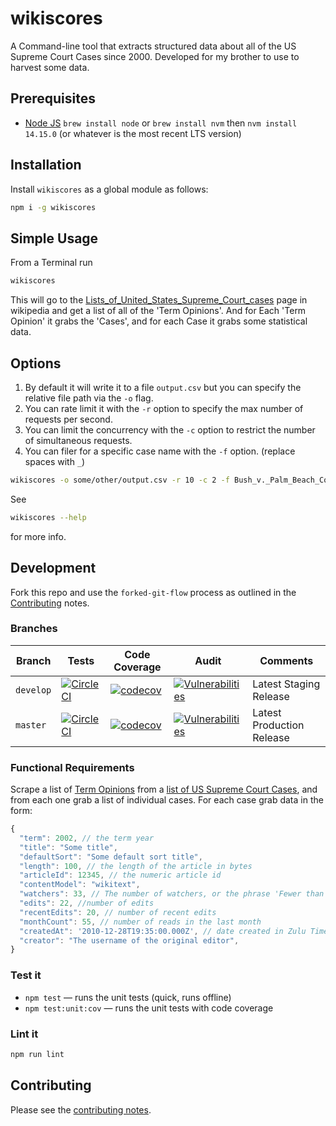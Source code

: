 # wikiscores

A Command-line tool that extracts structured data about all of the US Supreme Court Cases since 2000. Developed for my brother to use to harvest some data.

## Prerequisites

- [Node JS](https://nodejs.org) `brew install node` or `brew install nvm` then `nvm install 14.15.0` (or whatever is the most recent LTS version)

## Installation

Install `wikiscores` as a global module as follows:

```sh
npm i -g wikiscores
```

## Simple Usage

From a Terminal run

```sh
wikiscores
```

This will go to the [Lists_of_United_States_Supreme_Court_cases](https://en.wikipedia.org/wiki/Lists_of_United_States_Supreme_Court_cases) page in wikipedia and get a list of all of the 'Term Opinions'. And for Each 'Term Opinion' it grabs the 'Cases', and for each Case it grabs some statistical data.

## Options

1. By default it will write it to a file `output.csv` but you can specify the relative file path via the `-o` flag.
2. You can rate limit it with the `-r` option to specify the max number of requests per second.
3. You can limit the concurrency with the `-c` option to restrict the number of simultaneous requests.
4. You can filer for a specific case name with the `-f` option. (replace spaces with `_`)

```sh
wikiscores -o some/other/output.csv -r 10 -c 2 -f Bush_v._Palm_Beach_County
```

See

```sh
wikiscores --help
```

for more info.

## Development

Fork this repo and use the `forked-git-flow` process as outlined in the [Contributing](CONTRIBUTING.md) notes.

### Branches

<!-- prettier-ignore -->
| Branch | Tests | Code Coverage | Audit | Comments |
| ------ | ----- | ------------- | ----- | ---------|
| `develop` | [![CircleCI](https://circleci.com/gh/davesag/wikiscores/tree/develop.svg?style=svg)](https://circleci.com/gh/davesag/wikiscores/tree/develop) | [![codecov](https://codecov.io/gh/davesag/wikiscores/branch/develop/graph/badge.svg)](https://codecov.io/gh/davesag/wikiscores) | [![Vulnerabilities](https://snyk.io/test/github/davesag/wikiscores/develop/badge.svg)](https://snyk.io/test/github/davesag/wikiscores/develop) | Latest Staging Release |
| `master` | [![CircleCI](https://circleci.com/gh/davesag/wikiscores/tree/master.svg?style=svg)](https://circleci.com/gh/davesag/wikiscores/tree/master) | [![codecov](https://codecov.io/gh/davesag/wikiscores/branch/master/graph/badge.svg)](https://codecov.io/gh/davesag/wikiscores) | [![Vulnerabilities](https://snyk.io/test/github/davesag/wikiscores/master/badge.svg)](https://snyk.io/test/github/davesag/wikiscores/master) | Latest Production Release |

### Functional Requirements

Scrape a list of [Term Opinions](https://en.wikipedia.org/wiki/2000_term_opinions_of_the_Supreme_Court_of_the_United_States) from a [list of US Supreme Court Cases](https://en.wikipedia.org/wiki/Lists_of_United_States_Supreme_Court_cases), and from each one grab a list of individual cases. For each case grab data in the form:

```js
{
  "term": 2002, // the term year
  "title": "Some title",
  "defaultSort": "Some default sort title",
  "length": 100, // the length of the article in bytes
  "articleId": 12345, // the numeric article id
  "contentModel": "wikitext",
  "watchers": 33, // The number of watchers, or the phrase 'Fewer than 30 watchers'
  "edits": 22, //number of edits
  "recentEdits": 20, // number of recent edits
  "monthCount": 55, // number of reads in the last month
  "createdAt": '2010-12-28T19:35:00.000Z', // date created in Zulu Time format"
  "creator": "The username of the original editor",
}
```

### Test it

- `npm test` — runs the unit tests (quick, runs offline)
- `npm test:unit:cov` — runs the unit tests with code coverage

### Lint it

```sh
npm run lint
```

## Contributing

Please see the [contributing notes](CONTRIBUTING.md).
